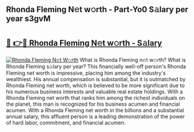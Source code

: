 ## Rhonda Fleming N𝚎t w𝚘rth - Part-Yo0 S𝚊lary per year s3gvM

# <h2><a href="http://gc4ekpv.nevu.top/?p=Rhonda+Fleming">🔗 👉🔴 Rhonda Fleming N𝚎t w𝚘rth - S𝚊lary</a></h2>

[![Rhonda Fleming N𝚎t W𝚘rth](https://i.imgur.com/Oavwk0R.jpeg)](http://gc4ekpv.nevu.top/?p=Rhonda+Fleming)
What is Rhonda Fleming n𝚎t w𝚘rth? What is Rhonda Fleming s𝚊lary per year?
This financially well-off person's Rhonda Fleming net worth is impressive, placing him among the industry's wealthiest. His annual compensation is substantial, but it is outmatched by Rhonda Fleming net worth, which is believed to be more significant due to his numerous business interests and valuable real estate holdings. With a Rhonda Fleming net worth that ranks him among the richest individuals on the planet, this man is recognized for his business acumen and financial acumen. With a Rhonda Fleming net worth in the billions and a substantial annual salary, this affluent person is a leading demonstration of the power of hard labor, commitment, and financial acumen.
